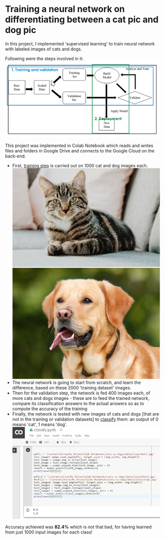 # Training a neural network on differentiating between a cat pic and dog pic

In this project, I implemented 'supervised learning' to train neural network with labeled images of cats and dogs.

Following were the steps involved in it:
![Supervised ML](./SupML.png)

This project was implemented in Colab Notebook which reads and writes files and folders in Google Drive and connects to the Google Cloud on the back-end.

- First, [training step](./train.ipynb) is carried out on 1000 cat and dog images each.
![Cat](./what1.jpg) ![Dog](./what2.jpg)
- The neural network is going to start from scratch, and learn the difference, based on these 2000 'training dataset' images.
- Then for the validation step, the network is fed 400 images each, of more cats and dogs images - these are to feed the trained network, compare its classification answers to the actual answers so as to compute the accuracy of the training
- Finally, the network is tested with new images of cats and dogs [that are not in the training or validation datasets] to [classify](./classify.ipynb) them: an output of 0 means 'cat', 1 means 'dog'.
![Classification](./Q2.JPG)

Accuracy achieved was **82.4%** which is not that bad, for having learned from just 1000 input images for each class!
